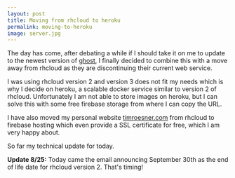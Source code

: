 ```yaml
---
layout: post
title: Moving from rhcloud to heroku
permalink: moving-to-heroku
image: server.jpg
---
```


The day has come, after debating a while if I should take it on me to update to the newest version of [ghost](https://ghost.org), I finally decided to combine this with a move away from rhcloud as they are discontinuing their current web service. 

I was using rhcloud version 2 and version 3 does not fit my needs which is why I decide on heroku, a scalable docker service similar to version 2 of rhcloud. Unfortunately I am not able to store images on heroku, but I can solve this with some free firebase storage from where I can copy the URL.

I have also moved my personal website [timroesner.com](http://timroesner.com) from rhcloud to firebase hosting which even provide a SSL certificate for free, which I am very happy about. 

So far my technical update for today.

**Update 8/25:** Today came the email announcing September 30th as the end of life date for rhcloud version 2. That's timing!